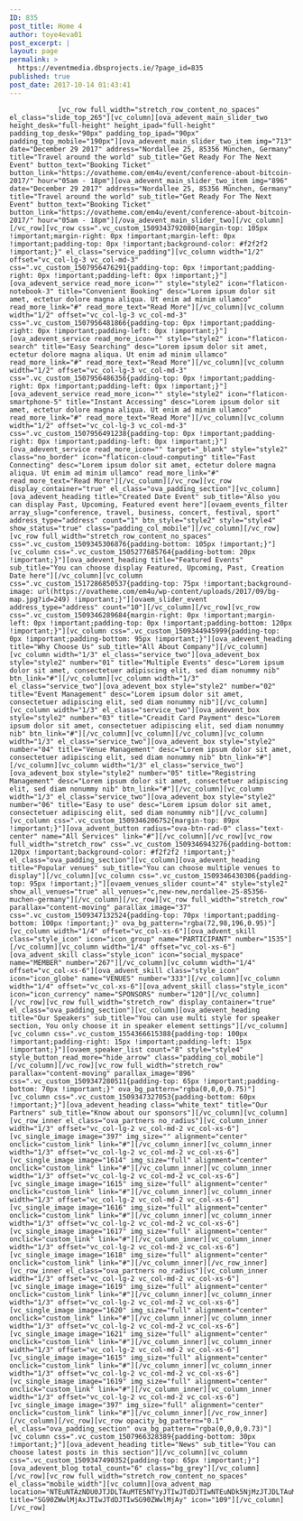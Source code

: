 ```yaml
---
ID: 835
post_title: Home 4
author: toye4eva01
post_excerpt: |
layout: page
permalink: >
  https://eventmedia.dbsprojects.ie/?page_id=835
published: true
post_date: 2017-10-14 01:43:41
---
```


				[vc_row full_width="stretch_row_content_no_spaces" el_class="slide_top_265"][vc_column][ova_adevent_main_slider_two height_desk="full-height" height_ipad="full-height" padding_top_desk="90px" padding_top_ipad="90px" padding_top_mobile="190px"][ova_adevent_main_slider_two_item img="713" date="December 29 2017" address="Nordallee 25, 85356 München, Germany" title="Travel around the world" sub_title="Get Ready For The Next Event" button_text="Booking Ticket" button_link="https://ovatheme.com/em4u/event/conference-about-bitcoin-2017/" hour="05am - 18pm"][ova_adevent_main_slider_two_item img="896" date="December 29 2017" address="Nordallee 25, 85356 München, Germany" title="Travel around the world" sub_title="Get Ready For The Next Event" button_text="Booking Ticket" button_link="https://ovatheme.com/em4u/event/conference-about-bitcoin-2017/" hour="05am - 18pm"][/ova_adevent_main_slider_two][/vc_column][/vc_row][vc_row css=".vc_custom_1509343792080{margin-top: 105px !important;margin-right: 0px !important;margin-left: 0px !important;padding-top: 0px !important;background-color: #f2f2f2 !important;}" el_class="service_padding"][vc_column width="1/2" offset="vc_col-lg-3 vc_col-md-3" css=".vc_custom_1507956476291{padding-top: 0px !important;padding-right: 0px !important;padding-left: 0px !important;}"][ova_adevent_service read_more_icon="" style="style2" icon="flaticon-notebook-3" title="Convenient Booking" desc="Lorem ipsum dolor sit amet, ectetur dolore magna aliqua. Ut enim ad minim ullamco" read_more_link="#" read_more_text="Read More"][/vc_column][vc_column width="1/2" offset="vc_col-lg-3 vc_col-md-3" css=".vc_custom_1507956481866{padding-top: 0px !important;padding-right: 0px !important;padding-left: 0px !important;}"][ova_adevent_service read_more_icon="" style="style2" icon="flaticon-search" title="Easy Searching" desc="Lorem ipsum dolor sit amet, ectetur dolore magna aliqua. Ut enim ad minim ullamco" read_more_link="#" read_more_text="Read More"][/vc_column][vc_column width="1/2" offset="vc_col-lg-3 vc_col-md-3" css=".vc_custom_1507956486356{padding-top: 0px !important;padding-right: 0px !important;padding-left: 0px !important;}"][ova_adevent_service read_more_icon="" style="style2" icon="flaticon-smartphone-5" title="Instant Accessing" desc="Lorem ipsum dolor sit amet, ectetur dolore magna aliqua. Ut enim ad minim ullamco" read_more_link="#" read_more_text="Read More"][/vc_column][vc_column width="1/2" offset="vc_col-lg-3 vc_col-md-3" css=".vc_custom_1507956491238{padding-top: 0px !important;padding-right: 0px !important;padding-left: 0px !important;}"][ova_adevent_service read_more_icon="" target="_blank" style="style2" class="no_border" icon="flaticon-cloud-computing" title="Fast Connecting" desc="Lorem ipsum dolor sit amet, ectetur dolore magna aliqua. Ut enim ad minim ullamco" read_more_link="#" read_more_text="Read More"][/vc_column][/vc_row][vc_row display_container="true" el_class="ova_padding_section"][vc_column][ova_adevent_heading title="Created Date Event" sub_title="Also you can display Past, Upcoming, Featured event here"][ovaem_events_filter array_slug="conference, travel, business, concert, festival, sport" address_type="address" count="1" btn_style="style2" style="style4" show_status="true" class="padding_col_mobile"][/vc_column][/vc_row][vc_row full_width="stretch_row_content_no_spaces" css=".vc_custom_1509345306876{padding-bottom: 105px !important;}"][vc_column css=".vc_custom_1505277685764{padding-bottom: 20px !important;}"][ova_adevent_heading title="Featured Events" sub_title="You can choose display Featured, Upcoming, Past, Creation Date here"][/vc_column][vc_column css=".vc_custom_1517286850537{padding-top: 75px !important;background-image: url(https://ovatheme.com/em4u/wp-content/uploads/2017/09/bg-map.jpg?id=249) !important;}"][ovaem_slider_event address_type="address" count="10"][/vc_column][/vc_row][vc_row css=".vc_custom_1509346289684{margin-right: 0px !important;margin-left: 0px !important;padding-top: 0px !important;padding-bottom: 120px !important;}"][vc_column css=".vc_custom_1509344945999{padding-top: 0px !important;padding-bottom: 95px !important;}"][ova_adevent_heading title="Why Choose Us" sub_title="All About Company"][/vc_column][vc_column width="1/3" el_class="service_two"][ova_adevent_box style="style2" number="01" title="Multiple Events" desc="Lorem ipsum dolor sit amet, consectetuer adipiscing elit, sed diam nonummy nib" btn_link="#"][/vc_column][vc_column width="1/3" el_class="service_two"][ova_adevent_box style="style2" number="02" title="Event Management" desc="Lorem ipsum dolor sit amet, consectetuer adipiscing elit, sed diam nonummy nib"][/vc_column][vc_column width="1/3" el_class="service_two"][ova_adevent_box style="style2" number="03" title="Creadit Card Payment" desc="Lorem ipsum dolor sit amet, consectetuer adipiscing elit, sed diam nonummy nib" btn_link="#"][/vc_column][vc_column][/vc_column][vc_column width="1/3" el_class="service_two"][ova_adevent_box style="style2" number="04" title="Venue Management" desc="Lorem ipsum dolor sit amet, consectetuer adipiscing elit, sed diam nonummy nib" btn_link="#"][/vc_column][vc_column width="1/3" el_class="service_two"][ova_adevent_box style="style2" number="05" title="Registring Management" desc="Lorem ipsum dolor sit amet, consectetuer adipiscing elit, sed diam nonummy nib" btn_link="#"][/vc_column][vc_column width="1/3" el_class="service_two"][ova_adevent_box style="style2" number="06" title="Easy to use" desc="Lorem ipsum dolor sit amet, consectetuer adipiscing elit, sed diam nonummy nib"][/vc_column][vc_column css=".vc_custom_1509346206752{margin-top: 89px !important;}"][ova_advent_button radius="ova-btn-rad-0" class="text-center" name="All Services" link="#"][/vc_column][/vc_row][vc_row full_width="stretch_row" css=".vc_custom_1509346943276{padding-bottom: 120px !important;background-color: #f2f2f2 !important;}" el_class="ova_padding_section"][vc_column][ova_adevent_heading title="Popular venues" sub_title="You can choose multiple venues to display"][/vc_column][vc_column css=".vc_custom_1509346430306{padding-top: 95px !important;}"][ovaem_venues_slider count="4" style="style2" show_all_venues="true" all_venues="c,new-new,nordallee-25-85356-muchen-germany"][/vc_column][/vc_row][vc_row full_width="stretch_row" parallax="content-moving" parallax_image="37" css=".vc_custom_1509347132524{padding-top: 70px !important;padding-bottom: 100px !important;}" ova_bg_pattern="rgba(72,98,196,0.95)"][vc_column width="1/4" offset="vc_col-xs-6"][ova_advent_skill class="style_icon" icon="icon_group" name="PARTICIPANT" number="1535"][/vc_column][vc_column width="1/4" offset="vc_col-xs-6"][ova_advent_skill class="style_icon" icon="social_myspace" name="MEMBER" number="267"][/vc_column][vc_column width="1/4" offset="vc_col-xs-6"][ova_advent_skill class="style_icon" icon="icon_globe" name="VENUES" number="333"][/vc_column][vc_column width="1/4" offset="vc_col-xs-6"][ova_advent_skill class="style_icon" icon="icon_currency" name="SPONSORS" number="120"][/vc_column][/vc_row][vc_row full_width="stretch_row" display_container="true" el_class="ova_padding_section"][vc_column][ova_adevent_heading title="Our Speakers" sub_title="You can use multi style for speaker section, You only choose it in speaker element settings"][/vc_column][vc_column css=".vc_custom_1554366615388{padding-top: 100px !important;padding-right: 15px !important;padding-left: 15px !important;}"][ovaem_speaker_list count="8" style="style4" style_button_read_more="hide_arrow" class="padding_col_mobile"][/vc_column][/vc_row][vc_row full_width="stretch_row" parallax="content-moving" parallax_image="896" css=".vc_custom_1509347280511{padding-top: 65px !important;padding-bottom: 70px !important;}" ova_bg_pattern="rgba(0,0,0,0.75)"][vc_column css=".vc_custom_1509347327053{padding-bottom: 60px !important;}"][ova_adevent_heading class="white_text" title="Our Partners" sub_title="Know about our sponsors"][/vc_column][vc_column][vc_row_inner el_class="ova_partners no_radius"][vc_column_inner width="1/3" offset="vc_col-lg-2 vc_col-md-2 vc_col-xs-6"][vc_single_image image="397" img_size="" alignment="center" onclick="custom_link" link="#"][/vc_column_inner][vc_column_inner width="1/3" offset="vc_col-lg-2 vc_col-md-2 vc_col-xs-6"][vc_single_image image="1614" img_size="full" alignment="center" onclick="custom_link" link="#"][/vc_column_inner][vc_column_inner width="1/3" offset="vc_col-lg-2 vc_col-md-2 vc_col-xs-6"][vc_single_image image="1615" img_size="full" alignment="center" onclick="custom_link" link="#"][/vc_column_inner][vc_column_inner width="1/3" offset="vc_col-lg-2 vc_col-md-2 vc_col-xs-6"][vc_single_image image="1616" img_size="full" alignment="center" onclick="custom_link" link="#"][/vc_column_inner][vc_column_inner width="1/3" offset="vc_col-lg-2 vc_col-md-2 vc_col-xs-6"][vc_single_image image="1617" img_size="full" alignment="center" onclick="custom_link" link="#"][/vc_column_inner][vc_column_inner width="1/3" offset="vc_col-lg-2 vc_col-md-2 vc_col-xs-6"][vc_single_image image="1618" img_size="full" alignment="center" onclick="custom_link" link="#"][/vc_column_inner][/vc_row_inner][vc_row_inner el_class="ova_partners no_radius"][vc_column_inner width="1/3" offset="vc_col-lg-2 vc_col-md-2 vc_col-xs-6"][vc_single_image image="1619" img_size="full" alignment="center" onclick="custom_link" link="#"][/vc_column_inner][vc_column_inner width="1/3" offset="vc_col-lg-2 vc_col-md-2 vc_col-xs-6"][vc_single_image image="1620" img_size="full" alignment="center" onclick="custom_link" link="#"][/vc_column_inner][vc_column_inner width="1/3" offset="vc_col-lg-2 vc_col-md-2 vc_col-xs-6"][vc_single_image image="1621" img_size="full" alignment="center" onclick="custom_link" link="#"][/vc_column_inner][vc_column_inner width="1/3" offset="vc_col-lg-2 vc_col-md-2 vc_col-xs-6"][vc_single_image image="1615" img_size="full" alignment="center" onclick="custom_link" link="#"][/vc_column_inner][vc_column_inner width="1/3" offset="vc_col-lg-2 vc_col-md-2 vc_col-xs-6"][vc_single_image image="1619" img_size="full" alignment="center" onclick="custom_link" link="#"][/vc_column_inner][vc_column_inner width="1/3" offset="vc_col-lg-2 vc_col-md-2 vc_col-xs-6"][vc_single_image image="397" img_size="full" alignment="center" onclick="custom_link" link="#"][/vc_column_inner][/vc_row_inner][/vc_column][/vc_row][vc_row opacity_bg_pattern="0.1" el_class="ova_padding_section" ova_bg_pattern="rgba(0,0,0,0.73)"][vc_column css=".vc_custom_1507966328389{padding-bottom: 30px !important;}"][ova_adevent_heading title="News" sub_title="You can choose latest posts in this section"][/vc_column][vc_column css=".vc_custom_1509347490352{padding-top: 65px !important;}"][ova_adevent_blog total_count="6" class="bg_grey"][/vc_column][/vc_row][vc_row full_width="stretch_row_content_no_spaces" el_class="mobile_width"][vc_column][ova_advent_map location="NTEuNTAzNDU0JTJDLTAuMTE5NTYyJTIwJTdDJTIwNTEuNDk5NjMzJTJDLTAuMTI0NzU1" title="SG90ZWwlMjAxJTIwJTdDJTIwSG90ZWwlMjAy" icon="109"][/vc_column][/vc_row]